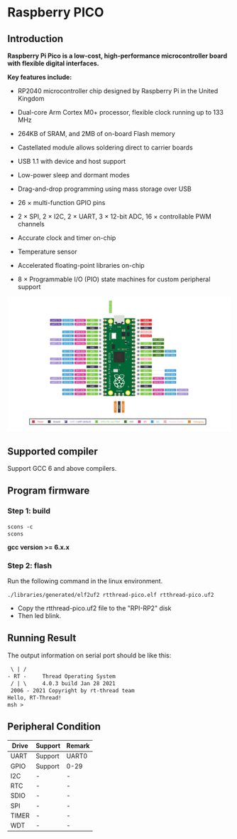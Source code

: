 # Raspberry PICO

## Introduction

**Raspberry Pi Pico is a low-cost, high-performance microcontroller board with flexible digital interfaces.**

**Key features include:**

- RP2040 microcontroller chip designed by Raspberry Pi in the United Kingdom
- Dual-core Arm Cortex M0+ processor, flexible clock running up to 133 MHz
- 264KB of SRAM, and 2MB of on-board Flash memory
- Castellated module allows soldering direct to carrier boards
- USB 1.1 with device and host support
- Low-power sleep and dormant modes

- Drag-and-drop programming using mass storage over USB
- 26 × multi-function GPIO pins
- 2 × SPI, 2 × I2C, 2 × UART, 3 × 12-bit ADC, 16 × controllable PWM channels
- Accurate clock and timer on-chip
- Temperature sensor
- Accelerated floating-point libraries on-chip
- 8 × Programmable I/O (PIO) state machines for custom peripheral support



![Pico-R3-Pinout](figures/Pico-R3-Pinout.svg)

## Supported compiler

Support GCC 6 and above compilers.

## Program firmware

### Step 1: build

```
scons -c
scons
```

**gcc version >= 6.x.x**

### Step 2: flash

Run the following command in the linux environment.

```
./libraries/generated/elf2uf2 rtthread-pico.elf rtthread-pico.uf2
```

- Copy the rtthread-pico.uf2 file to the "RPI-RP2" disk
- Then led blink.

## Running Result

The output information on serial port should be like this:

```
 \ | /
- RT -     Thread Operating System
 / | \     4.0.3 build Jan 28 2021
 2006 - 2021 Copyright by rt-thread team
Hello, RT-Thread!
msh >
```

## Peripheral Condition

| Drive | Support | Remark |
| ----- | ------- | ------ |
| UART  | Support | UART0  |
| GPIO  | Support | 0-29   |
| I2C   | -       | -      |
| RTC   | -       | -      |
| SDIO  | -       | -      |
| SPI   | -       | -      |
| TIMER | -       | -      |
| WDT   | -       | -      |

